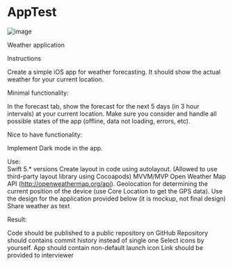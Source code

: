 # AppTest
![image](https://user-images.githubusercontent.com/54354822/120547076-4a8d9d80-c3f9-11eb-855a-422bc05d0bd8.png)

Weather application
						
Instructions

Create a simple iOS app for weather forecasting. It should show the actual weather for your current location. 


Minimal functionality:

In the forecast tab, show the forecast for the next 5 days (in 3 hour intervals) at your current location.
Make sure you consider and handle all possible states of the app (offline, data not loading, errors, etc). 

Nice to have functionality:

Implement Dark mode in the app. 

Use:				
Swift 5.* versions
Create layout in code using autolayout. (Allowed to use third-party layout library using Cocoapods)
MVVM/MVP
Open Weather Map API (http://openweathermap.org/api).
Geolocation for determining the current position of the device (use Core Location to get the GPS data).
Use the design for the application provided below (it is mockup, not final design)
Share weather as text


Result:

Code should be published to a public repository on GitHub
Repository should contains commit history instead of single one
Select icons by yourself. App should contain non-default launch icon
Link should be provided to interviewer
